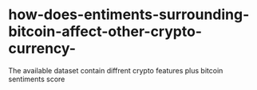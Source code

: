 # how-does-entiments-surrounding-bitcoin-affect-other-crypto-currency-
The available dataset contain diffrent crypto features plus bitcoin sentiments score   
